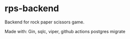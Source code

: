 # rps-backend
Backend for rock paper scissors game.

Made with:
Gin,
sqlc,
viper,
github actions
postgres
migrate
